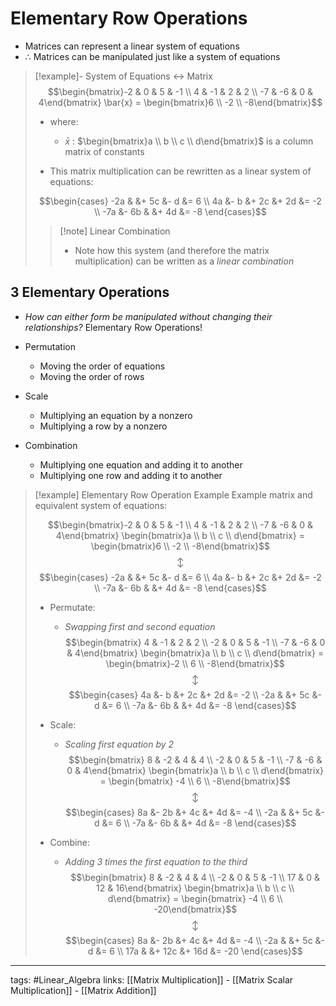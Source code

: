 # Elementary Row Operations
- Matrices can represent a linear system of equations
- $\therefore$ Matrices can be manipulated just like a system of equations

> [!example]- System of Equations $\leftrightarrow$ Matrix
> $$\begin{bmatrix}-2 & 0 & 5 & -1 \\ 4 & -1 & 2 & 2 \\ -7 & -6 & 0 & 4\end{bmatrix} \bar{x} = \begin{bmatrix}6 \\ -2 \\ -8\end{bmatrix}$$
>
> - where:
> 	- $\bar{x}$ : $\begin{bmatrix}a \\ b \\ c \\ d\end{bmatrix}$ is a column matrix of constants
> 
> - This matrix multiplication can be rewritten as a linear system of equations:
> 
> $$\begin{cases}
-2a & &+ 5c &- d &= 6 \\
4a &- b &+ 2c &+ 2d &= -2 \\
-7a &- 6b & &+ 4d &= -8
\end{cases}$$
> 
> > [!note] Linear Combination
> > - Note how this system (and therefore the matrix  multiplication) can be written as a *linear combination*

## 3 Elementary Operations
- *How can either form be manipulated without changing their relationships?* Elementary Row Operations!
- Permutation
	- Moving the order of equations
	- Moving the order of rows

- Scale
	- Multiplying an equation by a nonzero
	- Multiplying a row by a nonzero

- Combination
	- Multiplying one equation and adding it to another
	- Multiplying one row and adding it to another


> [!example] Elementary Row Operation Example
> Example matrix and equivalent system of equations:
> 
> $$\begin{bmatrix}-2 & 0 & 5 & -1 \\ 4 & -1 & 2 & 2 \\ -7 & -6 & 0 & 4\end{bmatrix} \begin{bmatrix}a \\ b \\ c \\ d\end{bmatrix} = \begin{bmatrix}6 \\ -2 \\ -8\end{bmatrix}$$
> $$\updownarrow$$
> $$\begin{cases}
-2a & &+ 5c &- d &= 6 \\
4a &- b &+ 2c &+ 2d &= -2 \\
-7a &- 6b & &+ 4d &= -8
\end{cases}$$
> 
> - Permutate:
> 	- *Swapping first and second equation*
> $$\begin{bmatrix} 4 & -1 & 2 & 2 \\ -2 & 0 & 5 & -1 \\ -7 & -6 & 0 & 4\end{bmatrix} \begin{bmatrix}a \\ b \\ c \\ d\end{bmatrix} = \begin{bmatrix}-2 \\ 6 \\ -8\end{bmatrix}$$
> $$\updownarrow$$
> $$\begin{cases}
4a &- b &+ 2c &+ 2d &= -2 \\
-2a & &+ 5c &- d &= 6 \\
-7a &- 6b & &+ 4d &= -8
\end{cases}$$
>
> - Scale:
> 	- *Scaling first equation by 2*
> $$\begin{bmatrix} 8 & -2 & 4 & 4 \\ -2 & 0 & 5 & -1 \\ -7 & -6 & 0 & 4\end{bmatrix} \begin{bmatrix}a \\ b \\ c \\ d\end{bmatrix} = \begin{bmatrix} -4 \\ 6 \\ -8\end{bmatrix}$$
> $$\updownarrow$$
> $$\begin{cases}
8a &- 2b &+ 4c &+ 4d &= -4 \\
-2a & &+ 5c &- d &= 6 \\
-7a &- 6b & &+ 4d &= -8
\end{cases}$$
>
> - Combine:
> 	- *Adding 3 times the first equation to the third*
> $$\begin{bmatrix} 8 & -2 & 4 & 4 \\ -2 & 0 & 5 & -1 \\ 17 & 0 & 12 & 16\end{bmatrix} \begin{bmatrix}a \\ b \\ c \\ d\end{bmatrix} = \begin{bmatrix} -4 \\ 6 \\ -20\end{bmatrix}$$
> $$\updownarrow$$
> $$\begin{cases}
8a &- 2b &+ 4c &+ 4d &= -4 \\
-2a & &+ 5c &- d &= 6 \\
17a & &+ 12c &+ 16d &= -20
\end{cases}$$

---
tags: #Linear_Algebra 
links: [[Matrix Multiplication]] - [[Matrix Scalar Multiplication]] - [[Matrix Addition]]